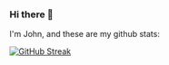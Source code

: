 ### Hi there 👋

I'm John, and these are my github stats:

[![GitHub Streak](https://streak-stats.demolab.com/?user=johncol)](https://git.io/streak-stats)

<!--
**johncol/johncol** is a ✨ _special_ ✨ repository because its `README.md` (this file) appears on your GitHub profile.

Here are some ideas to get you started:

- 🔭 I’m currently working on ...
- 🌱 I’m currently learning ...
- 👯 I’m looking to collaborate on ...
- 🤔 I’m looking for help with ...
- 💬 Ask me about ...
- 📫 How to reach me: ...
- 😄 Pronouns: ...
- ⚡ Fun fact: ...
-->
